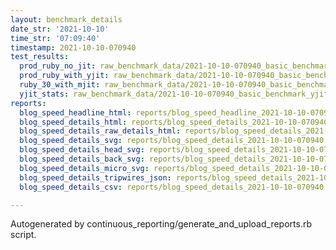 ```yaml
---
layout: benchmark_details
date_str: '2021-10-10'
time_str: '07:09:40'
timestamp: 2021-10-10-070940
test_results:
  prod_ruby_no_jit: raw_benchmark_data/2021-10-10-070940_basic_benchmark_prod_ruby_no_jit.json
  prod_ruby_with_yjit: raw_benchmark_data/2021-10-10-070940_basic_benchmark_prod_ruby_with_yjit.json
  ruby_30_with_mjit: raw_benchmark_data/2021-10-10-070940_basic_benchmark_ruby_30_with_mjit.json
  yjit_stats: raw_benchmark_data/2021-10-10-070940_basic_benchmark_yjit_stats.json
reports:
  blog_speed_headline_html: reports/blog_speed_headline_2021-10-10-070940.html
  blog_speed_details_html: reports/blog_speed_details_2021-10-10-070940.html
  blog_speed_details_raw_details_html: reports/blog_speed_details_2021-10-10-070940.raw_details.html
  blog_speed_details_svg: reports/blog_speed_details_2021-10-10-070940.svg
  blog_speed_details_head_svg: reports/blog_speed_details_2021-10-10-070940.head.svg
  blog_speed_details_back_svg: reports/blog_speed_details_2021-10-10-070940.back.svg
  blog_speed_details_micro_svg: reports/blog_speed_details_2021-10-10-070940.micro.svg
  blog_speed_details_tripwires_json: reports/blog_speed_details_2021-10-10-070940.tripwires.json
  blog_speed_details_csv: reports/blog_speed_details_2021-10-10-070940.csv

---
```

Autogenerated by continuous_reporting/generate_and_upload_reports.rb script.
